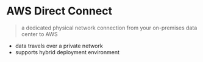 # AWS Direct Connect

> a dedicated physical network connection from your on-premises data center to AWS
 
- data travels over a private network
- supports hybrid deployment environment